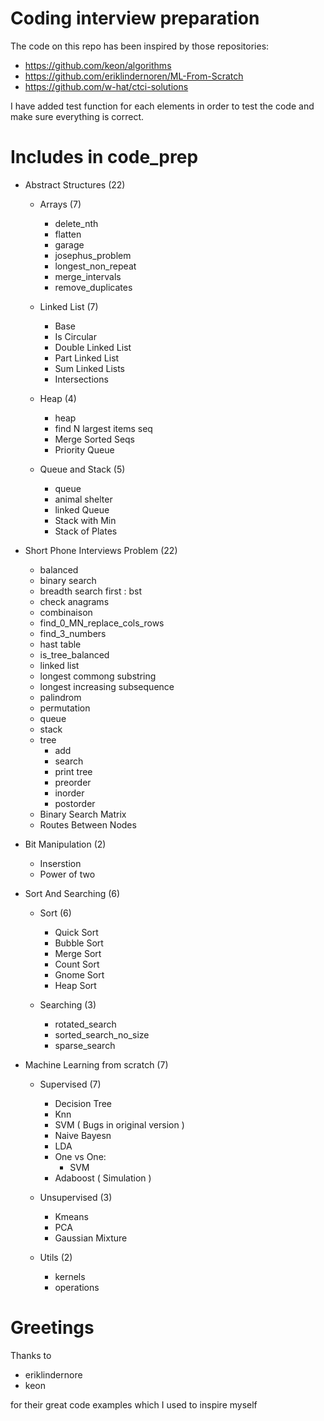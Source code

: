 # Coding interview preparation

The code on this repo has been inspired by those repositories:
  - https://github.com/keon/algorithms 
  - https://github.com/eriklindernoren/ML-From-Scratch
  - https://github.com/w-hat/ctci-solutions
  
I have added test function for each elements in order to test the code and make sure everything is correct.

# Includes in code_prep

  - Abstract Structures (22)
    - Arrays (7)
      - delete_nth
      - flatten
      - garage
      - josephus_problem
      - longest_non_repeat
      - merge_intervals
      - remove_duplicates

    - Linked List (7)
      - Base
      - Is Circular
      - Double Linked List
      - Part Linked List
      - Sum Linked Lists
      - Intersections

    - Heap (4)
      - heap
      - find N largest items seq
      - Merge Sorted Seqs
      - Priority Queue

    - Queue and Stack (5)
      - queue
      - animal shelter
      - linked Queue
      - Stack with Min
      - Stack of Plates
    
  - Short Phone Interviews Problem (22)
    - balanced
    - binary search
    - breadth search first : bst
    - check anagrams
    - combinaison
    - find_0_MN_replace_cols_rows
    - find_3_numbers 
    - hast table
    - is_tree_balanced
    - linked list
    - longest commong substring
    - longest increasing subsequence
    - palindrom
    - permutation
    - queue
    - stack
    - tree
      - add
      - search
      - print tree
      - preorder
      - inorder
      - postorder
    - Binary Search Matrix
    - Routes Between Nodes
    
  - Bit Manipulation (2)
    
    - Inserstion
    - Power of two
    
  - Sort And Searching (6)
  
    - Sort (6)
      - Quick Sort
      - Bubble Sort
      - Merge Sort
      - Count Sort
      - Gnome Sort
      - Heap Sort
      
    - Searching (3)
      - rotated_search
      - sorted_search_no_size 
      - sparse_search
    
  - Machine Learning from scratch (7)
  
    - Supervised (7)
      - Decision Tree
      - Knn
      - SVM ( Bugs in original version )
      - Naive Bayesn
      - LDA
      - One vs One:
        - SVM
      - Adaboost ( Simulation )
      
    - Unsupervised (3)
      - Kmeans
      - PCA
      - Gaussian Mixture
      
    - Utils (2)
      - kernels
      - operations

# Greetings

Thanks to 
  - eriklindernore
  - keon

for their great code examples which I used to inspire myself
